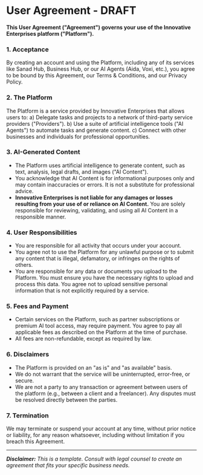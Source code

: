 # User Agreement - DRAFT

**This User Agreement ("Agreement") governs your use of the Innovative Enterprises platform ("Platform").**

### 1. Acceptance
By creating an account and using the Platform, including any of its services like Sanad Hub, Business Hub, or our AI Agents (Aida, Voxi, etc.), you agree to be bound by this Agreement, our Terms & Conditions, and our Privacy Policy.

### 2. The Platform
The Platform is a service provided by Innovative Enterprises that allows users to:
a) Delegate tasks and projects to a network of third-party service providers ("Providers").
b) Use a suite of artificial intelligence tools ("AI Agents") to automate tasks and generate content.
c) Connect with other businesses and individuals for professional opportunities.

### 3. AI-Generated Content
- The Platform uses artificial intelligence to generate content, such as text, analysis, legal drafts, and images ("AI Content").
- You acknowledge that AI Content is for informational purposes only and may contain inaccuracies or errors. It is not a substitute for professional advice.
- **Innovative Enterprises is not liable for any damages or losses resulting from your use of or reliance on AI Content.** You are solely responsible for reviewing, validating, and using all AI Content in a responsible manner.

### 4. User Responsibilities
- You are responsible for all activity that occurs under your account.
- You agree not to use the Platform for any unlawful purpose or to submit any content that is illegal, defamatory, or infringes on the rights of others.
- You are responsible for any data or documents you upload to the Platform. You must ensure you have the necessary rights to upload and process this data. You agree not to upload sensitive personal information that is not explicitly required by a service.

### 5. Fees and Payment
- Certain services on the Platform, such as partner subscriptions or premium AI tool access, may require payment. You agree to pay all applicable fees as described on the Platform at the time of purchase.
- All fees are non-refundable, except as required by law.

### 6. Disclaimers
- The Platform is provided on an "as is" and "as available" basis.
- We do not warrant that the service will be uninterrupted, error-free, or secure.
- We are not a party to any transaction or agreement between users of the platform (e.g., between a client and a freelancer). Any disputes must be resolved directly between the parties.

### 7. Termination
We may terminate or suspend your account at any time, without prior notice or liability, for any reason whatsoever, including without limitation if you breach this Agreement.

---
***Disclaimer:** This is a template. Consult with legal counsel to create an agreement that fits your specific business needs.*

